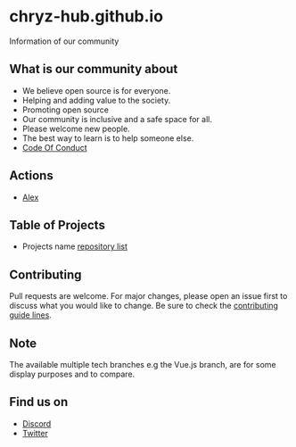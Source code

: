 # chryz-hub.github.io
Information of our community


## What is our community about
- We believe open source is for everyone.
- Helping and adding value to the society.
- Promoting open source
- Our community is inclusive and a safe space for all.
- Please welcome new people.
- The best way to learn is to help someone else.
- [Code Of Conduct](https://github.com/chryz-hub/py-newbies-project/blob/main/CODE_OF_CONDUCT.md)

## Actions

- [Alex](https://github.com/get-alex/alex)

## Table of Projects
- Projects name [repository list](https://github.com/chryz-hub)

## Contributing
Pull requests are welcome. For major changes, please open an issue first to discuss what you would like to change. Be sure to check the [contributing guide lines](CONTRIBUTING.md).


## Note
The available multiple tech branches e.g the Vue.js branch, are for some display purposes and to compare.

## Find us on

- [Discord](https://discord.gg/33GppJfffz)
- [Twitter](https://twitter.com/chryz_codez)
